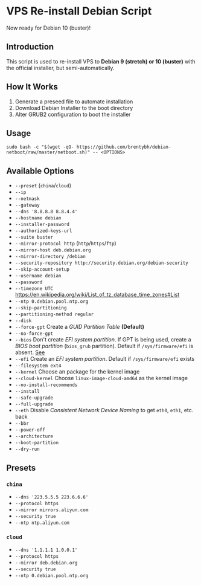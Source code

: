# VPS Re-install Debian Script

Now ready for Debian 10 (buster)!

## Introduction

This script is used to re-install VPS to **Debian 9 (stretch) or 10 (buster)** with the official installer, but semi-automatically.

## How It Works

1. Generate a preseed file to automate installation
2. Download Debian Installer to the boot directory
3. Alter GRUB2 configuration to boot the installer

## Usage

    sudo bash -c "$(wget -qO- https://github.com/brentybh/debian-netboot/raw/master/netboot.sh)" -- <OPTIONS>

## Available Options

 - `--preset` (`china`/`cloud`)
 - `--ip`
 - `--netmask`
 - `--gateway`
 - `--dns '8.8.8.8 8.8.4.4'`
 - `--hostname debian`
 - `--installer-password`
 - `--authorized-keys-url`
 - `--suite buster`
 - `--mirror-protocol http` (`http`/`https`/`ftp`)
 - `--mirror-host deb.debian.org`
 - `--mirror-directory /debian`
 - `--security-repository http://security.debian.org/debian-security`
 - `--skip-account-setup`
 - `--username debian`
 - `--password`
 - `--timezone UTC` https://en.wikipedia.org/wiki/List_of_tz_database_time_zones#List
 - `--ntp 0.debian.pool.ntp.org`
 - `--skip-partitioning`
 - `--partitioning-method regular`
 - `--disk`
 - `--force-gpt` Create a *GUID Partition Table* **(Default)**
 - `--no-force-gpt`
 - `--bios` Don't create *EFI system partition*. If GPT is being used, create a *BIOS boot partition* (`bios_grub` partition). Default if `/sys/firmware/efi` is absent. [See](https://askubuntu.com/a/501360)
 - `--efi` Create an *EFI system partition*. Default if `/sys/firmware/efi` exists
 - `--filesystem ext4`
 - `--kernel` Choose an package for the kernel image
 - `--cloud-kernel` Choose `linux-image-cloud-amd64` as the kernel image
 - `--no-install-recommends`
 - `--install`
 - `--safe-upgrade`
 - `--full-upgrade`
 - `--eth` Disable *Consistent Network Device Naming* to get `eth0`, `eth1`, etc. back
 - `--bbr`
 - `--power-off`
 - `--architecture`
 - `--boot-partition`
 - `--dry-run`

## Presets

### `china`

 - `--dns '223.5.5.5 223.6.6.6'`
 - `--protocol https`
 - `--mirror mirrors.aliyun.com`
 - `--security true`
 - `--ntp ntp.aliyun.com`

### `cloud`

 - `--dns '1.1.1.1 1.0.0.1'`
 - `--protocol https`
 - `--mirror deb.debian.org`
 - `--security true`
 - `--ntp 0.debian.pool.ntp.org`
